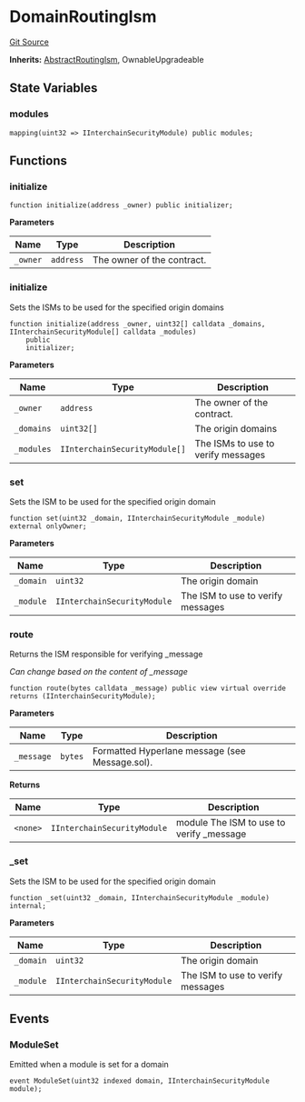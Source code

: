 # DomainRoutingIsm
[Git Source](https://github.com/hyperlane-xyz/hyperlane-monorepo/blob/60f321f452052881dce4e22999022e11fc117456/contracts/isms/routing/DomainRoutingIsm.sol)

**Inherits:**
[AbstractRoutingIsm](/contracts/isms/routing/AbstractRoutingIsm.sol/abstract.AbstractRoutingIsm.md), OwnableUpgradeable


## State Variables
### modules

```solidity
mapping(uint32 => IInterchainSecurityModule) public modules;
```


## Functions
### initialize


```solidity
function initialize(address _owner) public initializer;
```
**Parameters**

|Name|Type|Description|
|----|----|-----------|
|`_owner`|`address`|The owner of the contract.|


### initialize

Sets the ISMs to be used for the specified origin domains


```solidity
function initialize(address _owner, uint32[] calldata _domains, IInterchainSecurityModule[] calldata _modules)
    public
    initializer;
```
**Parameters**

|Name|Type|Description|
|----|----|-----------|
|`_owner`|`address`|The owner of the contract.|
|`_domains`|`uint32[]`|The origin domains|
|`_modules`|`IInterchainSecurityModule[]`|The ISMs to use to verify messages|


### set

Sets the ISM to be used for the specified origin domain


```solidity
function set(uint32 _domain, IInterchainSecurityModule _module) external onlyOwner;
```
**Parameters**

|Name|Type|Description|
|----|----|-----------|
|`_domain`|`uint32`|The origin domain|
|`_module`|`IInterchainSecurityModule`|The ISM to use to verify messages|


### route

Returns the ISM responsible for verifying _message

*Can change based on the content of _message*


```solidity
function route(bytes calldata _message) public view virtual override returns (IInterchainSecurityModule);
```
**Parameters**

|Name|Type|Description|
|----|----|-----------|
|`_message`|`bytes`|Formatted Hyperlane message (see Message.sol).|

**Returns**

|Name|Type|Description|
|----|----|-----------|
|`<none>`|`IInterchainSecurityModule`|module The ISM to use to verify _message|


### _set

Sets the ISM to be used for the specified origin domain


```solidity
function _set(uint32 _domain, IInterchainSecurityModule _module) internal;
```
**Parameters**

|Name|Type|Description|
|----|----|-----------|
|`_domain`|`uint32`|The origin domain|
|`_module`|`IInterchainSecurityModule`|The ISM to use to verify messages|


## Events
### ModuleSet
Emitted when a module is set for a domain


```solidity
event ModuleSet(uint32 indexed domain, IInterchainSecurityModule module);
```

